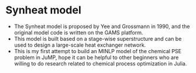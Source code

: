 # Synheat model
* The Synheat model is proposed by Yee and Grossmann in 1990, and the original model code is written on the GAMS platform.
* This model is built based on a stage-wise superstructure and can be used to design a large-scale heat exchanger network.
* This is my first attempt to build an MINLP model of the chemical PSE problem in JuMP, hope it can be helpful to other beginners who are willing to do research related to chemical process optimization in Julia.
